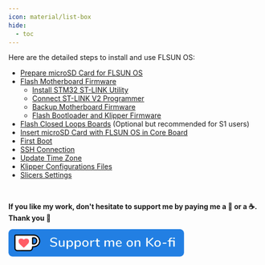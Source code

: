 ```yaml
---
icon: material/list-box
hide:
  - toc
---
```


Here are the detailed steps to install and use FLSUN OS:


- <a href="../prepare-microsd-card-for-flsun-os">Prepare microSD Card for FLSUN OS</a>
- <a href="../flash-motherboard-firmware">Flash Motherboard Firmware</a>
	- <a href="../flash-motherboard-firmware/#install-stm32-st-link-utility">Install STM32 ST-LINK Utility</a>
	- <a href="../flash-motherboard-firmware/#connect-st-link-v2-programmer">Connect ST-LINK V2 Programmer</a>
	- <a href="../flash-motherboard-firmware/#backup-motherboard-firmware">Backup Motherboard Firmware</a>
	- <a href="../flash-motherboard-firmware/#flash-bootloader-and-klipper-firmware">Flash Bootloader and Klipper Firmware</a>
- <a href="../flash-closed-loops-boards">Flash Closed Loops Boards</a> (Optional but recommended for S1 users)
- <a href="../insert-microsd-card-with-flsun-os-in-core-board">Insert microSD Card with FLSUN OS in Core Board</a>
- <a href="../first-boot">First Boot</a>
- <a href="../ssh-connection">SSH Connection</a>
- <a href="../update-time-zone">Update Time Zone</a>
- <a href="../klipper-configurations-files">Klipper Configurations Files</a>
- <a href="../slicers-settings">Slicers Settings</a>

<br />

**If you like my work, don't hesitate to support me by paying me a 🍺 or a ☕. Thank you 🙂**

<a href="https://ko-fi.com/guilouz" target="_blank"><img width="350" src="../assets/images/ko-fi.png"></a>
